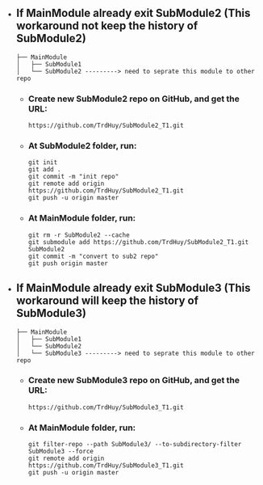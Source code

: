 - ## If MainModule already exit SubModule2 (This workaround not keep the history of SubModule2)
	```
	├── MainModule
	│   ├── SubModule1
	│   └── SubModule2 ---------> need to seprate this module to other repo
	```

	- ### Create new SubModule2 repo on GitHub, and get the URL: 
	  	```
		https://github.com/TrdHuy/SubModule2_T1.git
	   	```
	- ### At SubModule2 folder, run:
		 ```
		git init
		git add .
		git commit -m "init repo"
		git remote add origin https://github.com/TrdHuy/SubModule2_T1.git
		git push -u origin master
		 ```
  	- ### At MainModule folder, run:
		 ```
		git rm -r SubModule2 --cache
		git submodule add https://github.com/TrdHuy/SubModule2_T1.git SubModule2
	  	git commit -m "convert to sub2 repo"
	  	git push origin master
		 ```


- ## If MainModule already exit SubModule3 (This workaround will keep the history of SubModule3)
	```
	├── MainModule
	│   ├── SubModule1
	│   └── SubModule2 
 	│   └── SubModule3 ---------> need to seprate this module to other repo	
	```

	- ### Create new SubModule3 repo on GitHub, and get the URL: 
	  	```
		https://github.com/TrdHuy/SubModule3_T1.git
	   	```
	- ### At MainModule folder, run:
		 ```
		git filter-repo --path SubModule3/ --to-subdirectory-filter SubModule3 --force
		git remote add origin https://github.com/TrdHuy/SubModule3_T1.git
		git push -u origin master
		 ```
